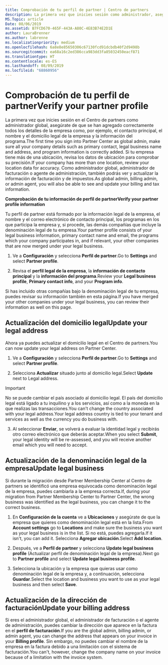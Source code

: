 ```yaml
---
title: Comprobación de tu perfil de partner | Centro de partners
description: La primera vez que inicies sesión como administrador, asegúrate de que los detalles de soporte técnico sean correctos, presenta las exenciones fiscales si procede y revisa la información de contacto en tus perfiles.
MS.Topic: article
Date: 08/06/2019
ms.assetid: B7FCD670-465F-443A-A80C-4E83B74E2D1E
author: LauraBrenner
ms.author: labrenne
ms.localizationpriority: medium
ms.openlocfilehash: 6a8e8e85650306c67130fcd91dcbdb40f2d9498b
ms.sourcegitcommit: ea68a16c2ed386cca983dd3fa85032450eacf871
ms.translationtype: HT
ms.contentlocale: es-ES
ms.lasthandoff: 08/09/2019
ms.locfileid: "68860956"
---
```

# <a name="verify-your-partner-profile"></a><span data-ttu-id="36cdf-103">Comprobación de tu perfil de partner</span><span class="sxs-lookup"><span data-stu-id="36cdf-103">Verify your partner profile</span></span>

<span data-ttu-id="36cdf-104">La primera vez que inicies sesión en el Centro de partners como administrador global, asegúrate de que se han agregado correctamente todos los detalles de la empresa como, por ejemplo, el contacto principal, el nombre y el domicilio legal de la empresa y la información del programa.</span><span class="sxs-lookup"><span data-stu-id="36cdf-104">The first time you sign into Partner Center as  global admin, make sure all your company details such as primary contact, legal business name and address, and program information is correctly added.</span></span> <span data-ttu-id="36cdf-105">Si tu empresa tiene más de una ubicación, revisa los datos de ubicación para comprobar su precisión.</span><span class="sxs-lookup"><span data-stu-id="36cdf-105">If your company has more than one location, review your location data for accuracy.</span></span> <span data-ttu-id="36cdf-106">Como administrador global, administrador de facturación o agente de administración, también podrás ver y actualizar la información de facturación y de impuestos.</span><span class="sxs-lookup"><span data-stu-id="36cdf-106">As global admin, billing admin, or admin agent, you will also be able to see and update your billing and tax information.</span></span> 

<span data-ttu-id="36cdf-107">**Comprobación de tu información de perfil de partner**</span><span class="sxs-lookup"><span data-stu-id="36cdf-107">**Verify your partner profile information**</span></span>

<span data-ttu-id="36cdf-108">Tu perfil de partner está formado por la información legal de la empresa, el nombre y el correo electrónico de contacto principal, los programas en los que participa la empresa y, si procede, las demás compañías que incluye la denominación legal de tu empresa.</span><span class="sxs-lookup"><span data-stu-id="36cdf-108">Your partner profile consists of your legal business information, primary contact name and email, the programs which your company participates in, and if relevant, your other companies that are now merged under your legal business.</span></span>

1.  <span data-ttu-id="36cdf-109">Ve a **Configuración** y selecciona **Perfil de partner**.</span><span class="sxs-lookup"><span data-stu-id="36cdf-109">Go to **Settings** and select **Partner profile**.</span></span>

2.  <span data-ttu-id="36cdf-110">Revisa el **perfil legal de la empresa**, la **información de contacto principal** y la **información del programa**.</span><span class="sxs-lookup"><span data-stu-id="36cdf-110">Review your **Legal business profile**, **Primary contact info**, and your **Program info**.</span></span>

<span data-ttu-id="36cdf-111">Si has incluido otras compañías bajo la denominación legal de tu empresa, puedes revisar su información también en esta página.</span><span class="sxs-lookup"><span data-stu-id="36cdf-111">If you have merged your other companies under your legal business, you can review their information as well on this page.</span></span>

## <a name="update-your-legal-address"></a><span data-ttu-id="36cdf-112">Actualización del domicilio legal</span><span class="sxs-lookup"><span data-stu-id="36cdf-112">Update your legal address</span></span>

<span data-ttu-id="36cdf-113">Ahora ya puedes actualizar el domicilio legal en el Centro de partners.</span><span class="sxs-lookup"><span data-stu-id="36cdf-113">You can now update your legal address on Partner Center.</span></span>

1. <span data-ttu-id="36cdf-114">Ve a **Configuración** y selecciona **Perfil de partner**.</span><span class="sxs-lookup"><span data-stu-id="36cdf-114">Go to **Settings** and select **Partner profile**.</span></span> 

2. <span data-ttu-id="36cdf-115">Selecciona **Actualizar** situado junto al domicilio legal.</span><span class="sxs-lookup"><span data-stu-id="36cdf-115">Select **Update** next to Legal address.</span></span> 

>[!Important]
><span data-ttu-id="36cdf-116">No se puede cambiar el país asociado al domicilio legal. El país del domicilio legal está ligado a tu inquilino y a los servicios, así como a la moneda en la que realizas las transacciones.</span><span class="sxs-lookup"><span data-stu-id="36cdf-116">You can't change the country associated with your legal address.Your legal address country is tied to your tenant and services as well as the currency you do business with.</span></span> 

3. <span data-ttu-id="36cdf-117">Al seleccionar **Enviar**, se volverá a evaluar la identidad legal y recibirás otro correo electrónico que deberás aceptar.</span><span class="sxs-lookup"><span data-stu-id="36cdf-117">When you select **Submit**, your legal identity will be re-assessed, and you will receive another email which you will need to accept.</span></span>

## <a name="update-legal-business"></a><span data-ttu-id="36cdf-118">Actualización de la denominación legal de la empresa</span><span class="sxs-lookup"><span data-stu-id="36cdf-118">Update legal business</span></span>

<span data-ttu-id="36cdf-119">Si durante la migración desde Partner Membership Center al Centro de partners se identificó una empresa equivocada como denominación legal de la empresa, puedes cambiarla a la empresa correcta.</span><span class="sxs-lookup"><span data-stu-id="36cdf-119">If, during your migration from Partner Membership Center to Partner Center, the wrong business was identified as the legal business, you can change it to the correct business.</span></span>

1. <span data-ttu-id="36cdf-120">En **Configuración de la cuenta** ve a **Ubicaciones** y asegúrate de que la empresa que quieres como denominación legal está en la lista.</span><span class="sxs-lookup"><span data-stu-id="36cdf-120">From **Account settings** go to **Locations** and make sure the business you want as your legal business is in the list.</span></span> <span data-ttu-id="36cdf-121">Si no está, puedes agregarla.</span><span class="sxs-lookup"><span data-stu-id="36cdf-121">If it isn't, you can add it.</span></span> <span data-ttu-id="36cdf-122">Selecciona **Agregar ubicación**.</span><span class="sxs-lookup"><span data-stu-id="36cdf-122">Select **Add location**.</span></span>

2.  <span data-ttu-id="36cdf-123">Después, ve a **Perfil de partner** y selecciona **Update legal business profile** (Actualizar perfil de denominación legal de la empresa).</span><span class="sxs-lookup"><span data-stu-id="36cdf-123">Next go to **Partner profile** and select **Update legal business profile**.</span></span>

3.  <span data-ttu-id="36cdf-124">Selecciona la ubicación y la empresa que quieras usar como denominación legal de la empresa y, a continuación, selecciona **Guardar**.</span><span class="sxs-lookup"><span data-stu-id="36cdf-124">Select the location and business you want to use as your legal business and then select **Save**.</span></span>

## <a name="update-your-billing-address"></a><span data-ttu-id="36cdf-125">Actualización de la dirección de facturación</span><span class="sxs-lookup"><span data-stu-id="36cdf-125">Update your billing address</span></span>

<span data-ttu-id="36cdf-126">Si eres el administrador global, el administrador de facturación o el agente de administración, puedes cambiar la dirección que aparece en la factura en el **perfil de facturación**.</span><span class="sxs-lookup"><span data-stu-id="36cdf-126">If you are the global admin, billing admin, or admin agent, you can change the address that appears on your invoice in your **Billing profile**.</span></span> <span data-ttu-id="36cdf-127">Sin embargo, no puedes cambiar el nombre de la empresa en la factura debido a una limitación con el sistema de facturación.</span><span class="sxs-lookup"><span data-stu-id="36cdf-127">You can't, however, change the company name on your invoice because of a limitation with the invoice system.</span></span>

 


